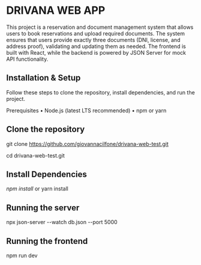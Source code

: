 # DRIVANA WEB APP

This project is a reservation and document management system that allows users to book reservations and upload required documents. The system ensures that users provide exactly three documents (DNI, license, and address proof), validating and updating them as needed. The frontend is built with React, while the backend is powered by JSON Server for mock API functionality.

## Installation & Setup

Follow these steps to clone the repository, install dependencies, and run the project.

Prerequisites
• Node.js (latest LTS recommended)
• npm or yarn

## Clone the repository

git clone https://github.com/giovannacilfone/drivana-web-test.git

cd drivana-web-test.git

## Install Dependencies

_npm install_ or yarn install

## Running the server

npx json-server --watch db.json --port 5000

## Running the frontend

npm run dev
